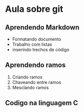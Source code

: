 # Aula sobre git


##  Aprendendo Markdown

- Formatando documento
- Trabalho com listas
- inserindo trechos de código

## Aprendendo ramos 

1. Criando ramos
2. Chaveando entre ramos
3. Mesclando ramos

## Codigo na linguagem C


